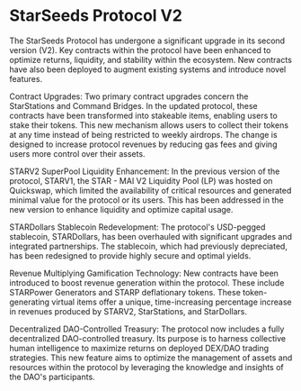 # StarSeeds Protocol V2

The StarSeeds Protocol has undergone a significant upgrade in its second version (V2). Key contracts within the protocol have been enhanced to optimize returns, liquidity, and stability within the ecosystem. New contracts have also been deployed to augment existing systems and introduce novel features.

Contract Upgrades: Two primary contract upgrades concern the StarStations and Command Bridges. In the updated protocol, these contracts have been transformed into stakeable items, enabling users to stake their tokens. This new mechanism allows users to collect their tokens at any time instead of being restricted to weekly airdrops. The change is designed to increase protocol revenues by reducing gas fees and giving users more control over their assets.

STARV2 SuperPool Liquidity Enhancement: In the previous version of the protocol, STARV1, the STAR - MAI V2 Liquidity Pool (LP) was hosted on Quickswap, which limited the availability of critical resources and generated minimal value for the protocol or its users. This has been addressed in the new version to enhance liquidity and optimize capital usage.

STARDollars Stablecoin Redevelopment: The protocol's USD-pegged stablecoin, STARDollars, has been overhauled with significant upgrades and integrated partnerships. The stablecoin, which had previously depreciated, has been redesigned to provide highly secure and optimal yields.

Revenue Multiplying Gamification Technology: New contracts have been introduced to boost revenue generation within the protocol. These include STARPower Generators and STARP deflationary tokens. These token-generating virtual items offer a unique, time-increasing percentage increase in revenues produced by STARV2, StarStations, and StarDollars.

Decentralized DAO-Controlled Treasury: The protocol now includes a fully decentralized DAO-controlled treasury. Its purpose is to harness collective human intelligence to maximize returns on deployed DEX/DAO trading strategies. This new feature aims to optimize the management of assets and resources within the protocol by leveraging the knowledge and insights of the DAO's participants.
